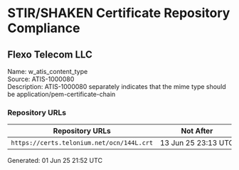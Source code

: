# STIR/SHAKEN Certificate Repository Compliance

## Flexo Telecom LLC

Name: w_atis_content_type\
Source: ATIS-1000080\
Description: ATIS-1000080 separately indicates that the mime type should be application/pem-certificate-chain
### Repository URLs

| Repository URLs | Not After |  Problems | Link |
|-----------------|-----------|-----------|------|
| `https://certs.telonium.net/ocn/144L.crt` | 13&#160;Jun&#160;25&#160;23:13&#160;UTC | true | [view](../../REPOS/c338b4399440735c9fea9e55f67b49af42335d73/README.md) |


Generated: 01 Jun 25 21:52 UTC